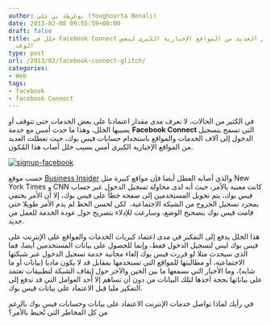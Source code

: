 ```yaml
---
author: يوغرطة بن علي (Youghourta Benali)
date: 2013-02-08 09:55:59+00:00
draft: false
title: خلل في Facebook Connect يُسبب عطلا في العديد من المواقع الإخبارية الكبرى لبعض
  الوقت
type: post
url: /2013/02/facebook-connect-glitch/
categories:
- Web
tags:
- facebook
- facebook Connect
---
```


في الكثير من الحالات، لا نعرف مدى مقدار اعتمادنا على بعض الخدمات حتى تتوقف أو يصيبها الخلل، وهذا ما حدث أمس مع خدمة **Facebook Connect** التي تسمح بتسجيل الدخول إلى آلاف الخدمات والمواقع باستخدام حسابات فيس بوك، حيث تعطلت العديد من المواقع الإخبارية الكبرى أمس بسبب خلل أصاب هذا المُكون.




[![signup-facebook](http://www.it-scoop.com/wp-content/uploads/2013/02/signup-facebook.jpg)
](http://www.it-scoop.com/wp-content/uploads/2013/02/signup-facebook.jpg)




حسب موقع [Business Insider](http://www.businessinsider.com/facebook-connect-glitch-2013-2) والذي أصابه العطل أيضا فإن مواقع كبيرة مثل New York Times و CNN كانت معنية بالأمر، حيث أنه لدى محاولة تسجيل الدخول عبر حساب فيس بوك، يتم تحويل المستخدمين إلى صفحة خطأ على فيس بوك، إلا أن الأمر يختفي بمجرد تسجيل الخروج من الشبكة الاجتماعية،  لكن لحسن الحظ لم يدم الأمر طويلا حتى قامت فيس بوك بتصحيح الوضع، وسارعت للإدلاء بتصريح حول عودة الخدمة للعمل من جديد.




هذا الخلل يدفع إلى التفكير في مدى اعتماد كبريات الخدمات والمواقع على الإنترنت على فيس بوك ليس لتسجيل الدخول فقط، وإنما للحصول على بيانات المستخدمين أيضا، فما الذي سيحدث مثلا لو قررت فيس بوك إلغاء مجانية خدمة تسجيل الدخول عبر شبكتها الاجتماعية، أو مطالبتها للمواقع التي تستخدمها بمقابل قد لا يكون ماديا (بيانات أو ما شابه)، وما الأخبار التي نسمعها ما بين الحين والآخر حول إيقاف الشبكة لتطبيقات تعتمد على بياناتها بحجة أخذها لتلك البيانات من دون أن تساهم إلا أحد العوامل التي قد تدفع إلى التفكير مليا قبل الاعتماد على بيانات فيس بوك.




في رأيك لماذا تواصل خدمات الإنترنت الاعتماد على بيانات وحسابات فيس بوك بالرغم من كل المخاطر التي تُحيط بالأمر؟
